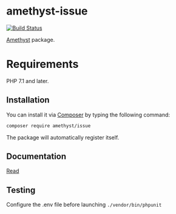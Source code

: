 # amethyst-issue

[![Build Status](https://travis-ci.org/amethyst-php/issue.svg?branch=master)](https://travis-ci.org/amethyst-php/issue)

[Amethyst](https://github.com/amethyst-php/amethyst) package.

# Requirements

PHP 7.1 and later.

## Installation

You can install it via [Composer](https://getcomposer.org/) by typing the following command:

```bash
composer require amethyst/issue
```

The package will automatically register itself.

## Documentation

[Read](docs/index.md)

## Testing

Configure the .env file before launching `./vendor/bin/phpunit`
